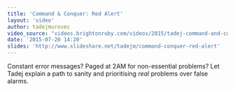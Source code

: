 ```yaml
---
title: 'Command & Conquer: Red Alert'
layout: 'video'
author: tadejmurovec
video_source: "videos.brightonruby.com/videos/2015/tadej-command-and-conquer-red-alert.mp4"
date: '2015-07-20 14:20'
slides: 'http://www.slideshare.net/tadejm/command-conquer-red-alert'
---
```


Constant error messages? Paged at 2AM for non-essential problems? Let Tadej explain a path to sanity and prioritising _real_ problems over false alarms.
